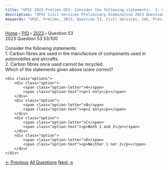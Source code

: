 ```yaml
---
title: "UPSC 2023 Prelims Q53: Consider the following statements:  1. Carbon fibres are use..."
description: "UPSC Civil Services Preliminary Examination 2023 Question 53 with options and answer"
keywords: "UPSC, Prelims, 2023, Question 53, Civil Services, IAS, Previous Year Questions"
---
```


<nav class="breadcrumb">
    <a href="../../">Home</a>
    <span>›</span>
    <a href="../">PIQ</a>
    <span>›</span>
    <a href="./">2023</a>
    <span>›</span>
    <span>Question 53</span>
</nav>

<div class="question-header">
    <div class="question-meta">
        <span class="year-badge">2023</span>
        <span class="question-number">Question 53</span>
        <span class="progress">53/100</span>
    </div>
    <div class="progress-bar">
        <div class="progress-fill" style="width: 53.0%"></div>
    </div>
</div>

<div class="question-content">
    <div class="question-text">
        <p>Consider the following statements: <br />
1. Carbon fibres are used in the manufacture of components used in automobiles and aircrafts. <br />
2. Carbon fibres once used cannot be recycled. <br />
Which of the statements given above is/are correct?</p>
    </div>
    
    <div class="options">
        <div class="option">
            <span class="option-letter">A</span>
            <span class="option-text"><p>1 only</p></span>
        </div>
        <div class="option">
            <span class="option-letter">B</span>
            <span class="option-text"><p>2 only</p></span>
        </div>
        <div class="option">
            <span class="option-letter">C</span>
            <span class="option-text"><p>Both 1 and 2</p></span>
        </div>
        <div class="option">
            <span class="option-letter">D</span>
            <span class="option-text"><p>Neither 1 nor 2</p></span>
        </div>
    </div>
</div>

<div class="question-nav">
    <a href="../q052-consider-the-following-statements-in-the-context-o/" class="nav-btn prev">← Previous</a>
    <a href="../" class="nav-btn center">All Questions</a>
    <a href="../q054-consider-the-following-actions-1-detection-of-car/" class="nav-btn next">Next →</a>
</div>

